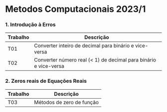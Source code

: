 # Metodos Computacionais 2023/1
### 1. Introdução à Erros
|Trabalho|Descrição|
|------|------|
|T01|Converter inteiro de decimal para binário e vice-versa|
|T02|Converter número real (< 1) de decimal para binário e vice-versa|

### 2. Zeros reais de Equações Reais
|Trabalho|Descrição|
|------|------|
|T03|Métodos de zero de função|
